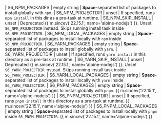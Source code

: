 | S6_NPM_PACKAGES        | empty string | **Space**-separated list of packages to install globally with `npm`.
| S6_NPM_PROJECTDIR      | unset        | If specified, runs `npm install` in this dir as a pre-task at runtime.
| S6_NPM_SKIP_INSTALL    | unset        | Deprecated {{ m.sincev('22.15.1', name='alpine-nodejs') }}. Unset `S6_NPM_PROJECTDIR` instead. Skips running install task inside `S6_NPM_PROJECTDIR`.
| S6_NPM_LOCAL_PACKAGES  | empty string | **Space**-separated list of packages to install locally with `npm` inside `S6_NPM_PROJECTDIR`.
| S6_YARN_PACKAGES       | empty string | **Space**-separated list of packages to install globally with `yarn`.
| S6_YARN_PROJECTDIR     | unset        | If specified, runs `yarn install` in this directory as a pre-task at runtime.
| S6_YARN_SKIP_INSTALL   | unset        | Deprecated {{ m.sincev('22.15.1', name='alpine-nodejs') }}. Unset `S6_YARN_PROJECTDIR` instead. Skips running install task inside `S6_YARN_PROJECTDIR`.
| S6_YARN_LOCAL_PACKAGES | empty string | **Space**-separated list of packages to install locally with `yarn` inside `S6_YARN_PROJECTDIR`.
| S6_PNPM_PACKAGES       | empty string | **Space**-separated list of packages to install globally with `pnpm`. {{ m.sincev('22.15.1', name='alpine-nodejs') }}
| S6_PNPM_PROJECTDIR     | unset        | If specified, runs `pnpm install` in this directory as a pre-task at runtime. {{ m.sincev('22.15.1', name='alpine-nodejs') }}
| S6_PNPM_LOCAL_PACKAGES | empty string | **Space**-separated list of packages to install locally with `pnpm` inside `S6_PNPM_PROJECTDIR`. {{ m.sincev('22.15.1', name='alpine-nodejs') }}
